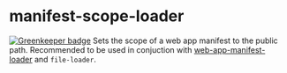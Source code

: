 # manifest-scope-loader

[![Greenkeeper badge](https://badges.greenkeeper.io/freaktechnik/manifest-scope-loader.svg)](https://greenkeeper.io/)
Sets the scope of a web app manifest to the public path. Recommended to be used
in conjuction with [web-app-manifest-loader](https://www.npmjs.com/package/web-app-manifest-loader)
and `file-loader`.
